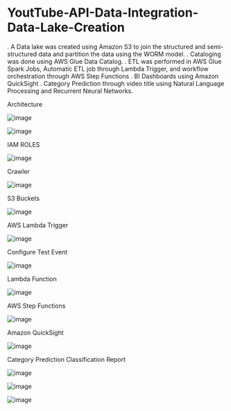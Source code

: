 # YoutTube-API-Data-Integration-Data-Lake-Creation
. A Data lake was created using Amazon S3 to join the structured and semi-structured data and partition the data using the WORM model. 
. Cataloging was done using AWS Glue Data Catalog.
. ETL was performed in AWS Glue Spark Jobs, Automatic ETL job through Lambda Trigger, and workflow orchestration through AWS Step Functions
. BI Dashboards using Amazon QuickSight
. Category Prediction through video title using Natural Language Processing and Recurrent Neural Networks.

Architecture

![image](https://github.com/binayak-dhal/YoutTube_API_Data_Integration_Category_Prediction/assets/23261595/b2c4851d-b1a4-414e-9154-c1fb2dc412c0)


![image](https://github.com/binayak-dhal/YoutTube_API_Data_Integration_Category_Prediction/assets/23261595/50cff1bc-a629-4ded-9e21-6bb41ad31fd1)

IAM ROLES

![image](https://github.com/binayak-dhal/YoutTube_API_Data_Integration_Category_Prediction/assets/23261595/4a576c59-5146-4d91-877b-0c4676007500)

Crawler

![image](https://github.com/binayak-dhal/YoutTube_API_Data_Integration_Category_Prediction/assets/23261595/ff3c34d2-3f7f-4cc3-b831-63c71ff06697)

S3 Buckets

![image](https://github.com/binayak-dhal/YoutTube_API_Data_Integration_Category_Prediction/assets/23261595/02a1e4b8-8954-494c-b2e6-f7602e9d3e37)


AWS Lambda Trigger

![image](https://github.com/binayak-dhal/YoutTube_API_Data_Integration_Category_Prediction/assets/23261595/632830e6-d710-4839-b308-86ce33b16b8c)

Configure Test Event

![image](https://github.com/binayak-dhal/YoutTube_API_Data_Integration_Category_Prediction/assets/23261595/900be1fc-d8ae-4595-a457-b75c8c59a252)

Lambda Function

![image](https://github.com/binayak-dhal/YoutTube_API_Data_Integration_Category_Prediction/assets/23261595/a5fe2af2-edad-42b2-b21c-8692b47a6cbf)

AWS Step Functions

![image](https://github.com/binayak-dhal/YoutTube_API_Data_Integration_Category_Prediction/assets/23261595/b5dc6537-4907-484c-a29c-97f3ad99337b)

Amazon QuickSight

![image](https://github.com/binayak-dhal/YoutTube_API_Data_Integration_Category_Prediction/assets/23261595/74755e7e-0b6c-4591-8217-4775a1cd7d31)

Category Prediction Classification Report

![image](https://github.com/binayak-dhal/YoutTube_API_Data_Integration_Category_Prediction/assets/23261595/cf3d2c5a-a2fc-4211-b63c-53de8bc0db3f)

![image](https://github.com/binayak-dhal/YoutTube_API_Data_Integration_Category_Prediction/assets/23261595/c9e5e668-9717-4c25-bf7e-747c8236c4dc)

![image](https://github.com/binayak-dhal/YoutTube_API_Data_Integration_Category_Prediction/assets/23261595/2c05c6b1-3315-463b-9cba-02e213c75dfd)














